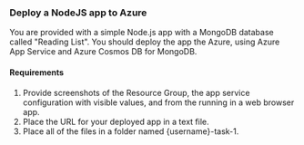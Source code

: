 ### Deploy a NodeJS app to Azure
You are provided with a simple Node.js app with a MongoDB database called "Reading List".
You should deploy the app the Azure, using Azure App Service and Azure Cosmos DB for MongoDB.
#### Requirements
1. Provide screenshots of the Resource Group, the app service configuration with visible values, and from the running in a web browser app.
2. Place the URL for your deployed app in a text file.
3. Place all of the files in a folder named {username}-task-1.